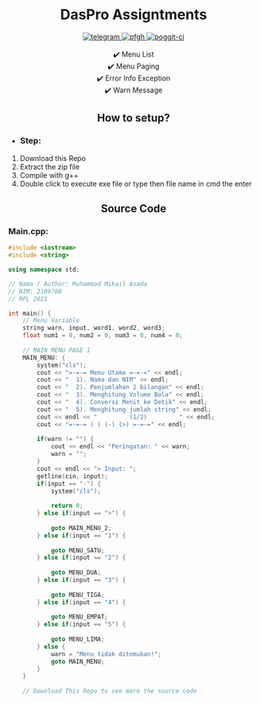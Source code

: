 
<h1 align="center">DasPro Assigntments</h1>

<div align="center">
	<a href="https://t.me/ItsMeAsada">
        <img src="https://img.shields.io/badge/Chat-Telegram-blue" alt="telegram">
    </a>
    <a href="https://github.com/Asadaaaaa">
        <img src="https://img.shields.io/badge/Profile-Github-lightgrey" alt="pfgh">
    </a>
    <a href="https://upi.edu">
        <img src="https://img.shields.io/badge/College-UPI-red" alt="poggit-ci">
    </a>
    <br><br>
    ✔️ Menu List
    <br>
    ✔️ Menu Paging
    <br>
    ✔️ Error Info Exception
    <br>
    ✔️ Warn Message
    <br>
    
</div>

<div align="center">
	<h2>How to setup?</h2>
</div>

 - <h3>Step:</h3>
 1. Download this Repo
 2. Extract the zip file
 3. Compile with g++
 4. Double click to execute exe file or type then file name in cmd the enter

<div align="center">
	<h2>Source Code</h2>
</div>
<h3>Main.cpp:</h3>

```c++
#include <iostream>
#include <string>

using namespace std;

// Nama / Author: Muhammad Mikail Asada
// NIM: 2109708
// RPL 2021

int main() {
	// Menu Variable
	string warn, input, word1, word2, word3;
	float num1 = 0, num2 = 0, num3 = 0, num4 = 0;
	
	// MAIN MENU PAGE 1
	MAIN_MENU: {
		system("cls");
		cout << "=-=-= Menu Utama =-=-=" << endl;
		cout << "  1). Nama dan NIM" << endl;
		cout << "  2). Penjumlahan 2 bilangan" << endl;
		cout << "  3). Menghitung Volume Bola" << endl;
		cout << "  4). Conversi Menit ke Detik" << endl;
		cout << "  5). Menghitung jumlah string" << endl;
		cout << endl << "         (1/2)         " << endl;
		cout << "=-=-= ( ) (-) (>) =-=-=" << endl;
		
		if(warn != "") {
			cout << endl << "Peringatan: " << warn;
			warn = "";
		}
		cout << endl << "> Input: ";
		getline(cin, input);
		if(input == "-") {
			system("cls");
			
			return 0;
		} else if(input == ">") {
			
			goto MAIN_MENU_2;
		} else if(input == "1") {
			
			goto MENU_SATU;
		} else if(input == "2") {
			
			goto MENU_DUA;
		} else if(input == "3") {
			
			goto MENU_TIGA;
		} else if(input == "4") {
			
			goto MENU_EMPAT;
		} else if(input == "5") {
			
			goto MENU_LIMA;
		} else {
			warn = "Menu tidak ditemukan!";
			goto MAIN_MENU;
		}
	}
	
	// Download This Repo to see more the source code
```
